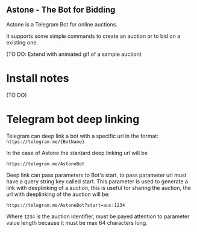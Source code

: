 

## Astone - The Bot for Bidding

Astone is a Telegram Bot for online auctions.

It supports some simple commands to create an auction or to bid on a existing one.

(TO DO: Extend with animated gif of a sample auction)

# Install notes

(TO DO)


# Telegram bot deep linking

Telegram can deep link a bot with a specific url in the format:
`https://telegram.me/{BotName}`

In the case of Astone the stantard deep linking url will be

`https://telegram.me/AstoneBot`

Deep link can pass parameters to Bot's start, to pass parameter url must have a query string
key called start. This parameter is used to generate a link with deeplinking of a auction, this
is useful for sharing the auction, the url with deeplinking of the auction will be:

`https://telegram.me/AstoneBot?start=auc:1234`

Where `1234` is the auction identifier, must be payed attention to parameter value length because
it must be max 64 characters long.


